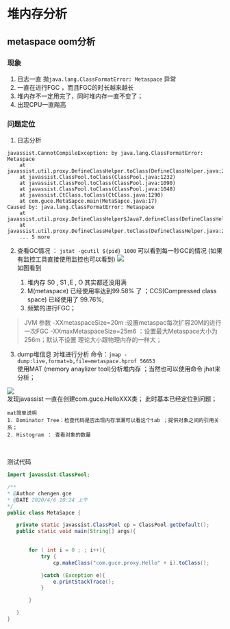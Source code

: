 # 堆内存分析


## metaspace oom分析

### 现象
1. 日志一直 抛`java.lang.ClassFormatError: Metaspace` 异常
1. 一直在进行FGC ，而且FGC的时长越来越长
2. 堆内存不一定用完了，同时堆内存一直不变了；
3. 出现CPU一直飚高

### 问题定位

1. 日志分析
```text
javassist.CannotCompileException: by java.lang.ClassFormatError: Metaspace
	at javassist.util.proxy.DefineClassHelper.toClass(DefineClassHelper.java:274)
	at javassist.ClassPool.toClass(ClassPool.java:1232)
	at javassist.ClassPool.toClass(ClassPool.java:1090)
	at javassist.ClassPool.toClass(ClassPool.java:1048)
	at javassist.CtClass.toClass(CtClass.java:1290)
	at com.guce.MetaSapce.main(MetaSapce.java:17)
Caused by: java.lang.ClassFormatError: Metaspace
	at javassist.util.proxy.DefineClassHelper$Java7.defineClass(DefineClassHelper.java:182)
	at javassist.util.proxy.DefineClassHelper.toClass(DefineClassHelper.java:263)
	... 5 more
```

2. 查看GC情况 ： `jstat -gcutil ${pid} 1000`  可以看到每一秒GC的情况 (如果有监控工具直接使用监控也可以看到)
   ![](.metaspace_OOM.MD_images/bf710b83.png)   
   如图看到

    1. 堆内存 S0 , S1 ,E , O 其实都还没用满
    2. M(metaspace) 已经使用率达到99.58% 了 ；CCS(Compressed class space) 已经使用了 99.76%;
    3. 频繁的进行FGC；
> JVM 参数 -XXmetaspaceSize=20m :设置metaspac每次扩容20M的进行一次FGC 
>         -XXmaxMetaspaceSize=25m6 ：设置最大Metaspace大小为256m；默认不设置 理论大小跟物理内存的一样大；

3. dump堆信息 对堆进行分析
 命令：`jmap -dump:live,format=b,file=metaspace.hprof 56653`  
    使用MAT (memory anaylizer tool)分析堆内存 ；当然也可以使用命令  jhat来分析；

 ![](.metaspace_OOM.MD_images/a0cede21.png)  
 发现javassist 一直在创建com.guce.HelloXXX类；
 此时基本已经定位到问题；

    mat简单说明
    1. Dominator Tree：检查代码是否出现内存泄漏可以看这个tab ；提供对象之间的引用关系；
    2. Histogram ： 查看对象的数量


​    

 测试代码
 ```java
import javassist.ClassPool;

/**
 * @Author chengen.gce
 * @DATE 2020/4/6 10:24 上午
 */
public class MetaSapce {

    private static javassist.ClassPool cp = ClassPool.getDefault();
    public static void main(String[] args){
        

        for ( int i = 0 ; ; i++){
            try {
                cp.makeClass("com.guce.proxy.Hello" + i).toClass();

            }catch (Exception e){
                e.printStackTrace();
            }

        }

    }
}
 ```